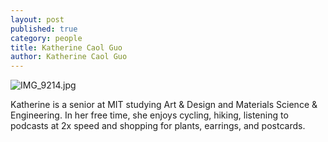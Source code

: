 ```yaml
---
layout: post
published: true
category: people
title: Katherine Caol Guo
author: Katherine Caol Guo
---
```

![IMG_9214.jpg]({{site.baseurl}}/assets/IMG_9214.jpg)


Katherine is a senior at MIT studying Art & Design and Materials Science & Engineering. In her free time, she enjoys cycling, hiking, listening to podcasts at 2x speed and shopping for plants, earrings, and postcards.
